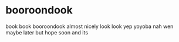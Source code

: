 # booroondook
book book booroondook
almost nicely look look
yep
yoyoba nah
wen
maybe
later
but
hope
soon
and
its
